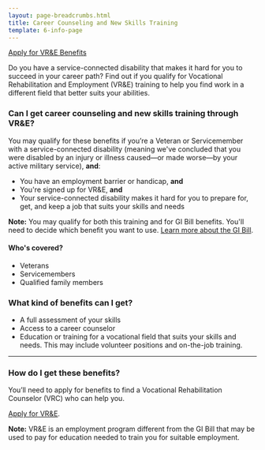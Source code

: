```yaml
---
layout: page-breadcrumbs.html
title: Career Counseling and New Skills Training
template: 6-info-page
---
```


<div class="action-bar">
  <div class="row">
    <div class="small-12 columns">
      <a class="usa-button-primary va-button-primary" href="/vocational-rehab-and-employment/apply-vre/">Apply for VR&amp;E Benefits</a>
    </div>
  </div>
</div>

<div class="va-introtext">

Do you have a service-connected disability that makes it hard for you to succeed in your career path? Find out if you qualify for Vocational Rehabilitation and Employment (VR&amp;E) training to help you find work in a different field that better suits your abilities.

</div>

<div class="feature" markdown="1">

### Can I get career counseling and new skills training through VR&amp;E?

You may qualify for these benefits if you’re a Veteran or Servicemember with a service-connected disability (meaning  we've concluded that you were disabled by an injury or illness caused—or made worse—by your active military service), **and**: 

- You have an employment barrier or handicap, **and**
- You're signed up for VR&amp;E, **and**
- Your service-connected disability makes it hard for you to prepare for, get, and keep a job that suits your skills and needs

**Note:** You may qualify for both this training and for GI Bill benefits. You'll need to decide which benefit you want to use. [Learn more about the GI Bill](/education/gi-bill/).

</div>

#### Who's covered?

- Veterans
- Servicemembers
- Qualified family members

### What kind of benefits can I get?

- A full assessment of your skills
- Access to a career counselor
- Education or training for a vocational field that suits your skills and needs. This may include volunteer positions and on-the-job training.

<hr>

### How do I get these benefits?

You’ll need to apply for benefits to find a Vocational Rehabilitation Counselor (VRC) who can help you.

[Apply for VR&amp;E](/vocational-rehab-and-employment/apply-vre/).

**Note:** VR&amp;E is an employment program different from the GI Bill that may be used to pay for education needed to train you for suitable employment.
